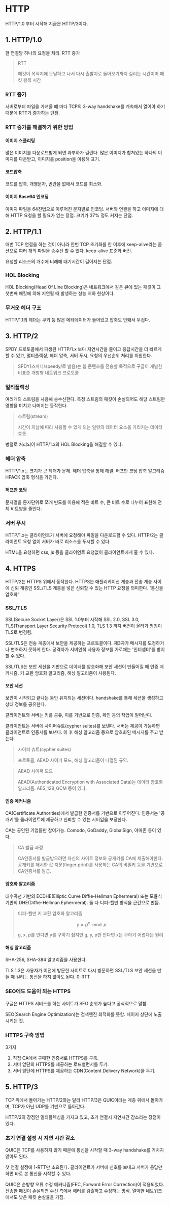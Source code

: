 # HTTP
HTTP/1.0 부터 시작해 지금은 HTTP/3이다.
## 1. HTTP/1.0
한 연결당 하나의 요청을 처리. RTT 증가

> RTT
>
> 패킷이 목적지에 도달하고 나서 다시 출발지로 돌아오기까지 걸리는 시간이며 패킷 왕복 시간

### RTT 증가
서버로부터 파일을 가져올 떄 마다 TCP의 3-way handshake를 계속해서 열어야 하기 때문에 RTT가 증가하는 단점.

### RTT 증가를 해결하기 위한 방법
#### 이미지 스플리팅
많은 이미지를 다운로드받게 되면 과부하가 걸린다. 많은 이미지가 합쳐있는 하나의 이미지를 다운받고, 이미지를 position을 이용해 표기.

#### 코드압축
코드를 압축. 개행문자, 빈칸을 없애서 코드를 최소화.

#### 이미지 Base64 인코딩
이미지 파일을 64진법으로 이루어진 문자열로 인코딩. 서버와 연결을 하고 이미지에 대해 HTTP 요청을 할 필요가 없는 장점. 크기가 37% 정도 커지는 단점.

## 2. HTTP/1.1
매번 TCP 연결을 하는 것이 아니라 한번 TCP 초기화를 한 이후에 keep-alive라는 옵션으로 여러 개의 파일을 송수신 할 수 있다.
keep-alive 표준화 버전.

요청할 리소스의 개수에 비례해 대기시간이 길어지는 단점.

### HOL Blocking
HOL Blocking(Head Of Line Blocking)은 네트워크에서 같은 큐에 있는 패킷이 그 첫번째 패킷에 의해 지연될 때 발생하는 성능 저하 현상이다.

### 무거운 헤더 구조
HTTP/1.1의 헤더는 쿠키 등 많은 메타데이터가 들어있고 압축도 안돼서 무겁다.

## 3. HTTP/2
SPDY 프로토콜에서 파생된 HTTP/1.x 보다 지연시간을 줄이고 응답시간을 더 빠르게 할 수 있고, 멀티플렉싱, 헤더 압축, 서버 푸시, 요청의 우선순위 처리를 지원한다.

> SPDY(스피디/speedy/로 발음)는 웹 콘텐츠를 전송할 목적으로 구글이 개발한 비표준 개방형 네트워크 프로토콜

### 멀티플렉싱
여러개의 스트림을 사용해 송수신한다. 특정 스트림의 패킷이 손실되어도 해당 스트림만 영향을 미치고 나머지는 동작한다.

> 스트림(stream)
>
> 시간이 지남에 따라 사용할 수 있게 되는 일련의 데이터 요소를 가리키는 데이터 흐름

병렬로 처리되어 HTTP/1.x의 HOL Blocking을 해결할 수 있다.

### 헤더 압축
HTTP/1.x는 크기가 큰 헤더가 문제. 헤더 압축을 통해 해결. 허프만 코딩 압축 알고리즘 HPACK 압축 형식을 가진다.

#### 허프만 코딩
문자열을 문자단위로 쪼개 빈도를 이용해 적은 비트 수, 큰 비트 수로 나누어 표현해 전체 비트양을 줄인다.

### 서버 푸시
HTTP/1.x는 클라이언트가 서버에 요청해야 파일을 다운로드할 수 있다. HTTP/2는 클라이언트 요청 없이 서버가 바로 리소스를 푸시할 수 있다.

HTML을 요청하면 css, js 등을 클라이언트 요청없이 클라이언트에게 줄 수 있다.

## 4. HTTPS
HTTP/2는 HTTPS 위에서 동작한다. HTTPS는 애플리케이션 계층과 전송 계층 사이에 신뢰 계층인 SSL/TLS 계층을 넣은 신뢰할 수 있는 HTTP 요청을 의미한다. '통신을 암호화'

### SSL/TLS
SSL(Secure Socket Layer)은 SSL 1.0부터 시작해 SSL 2.0, SSL 3.0, TLS(Transport Layer Security Protocol) 1.0, TLS 1.3 까지 버전이 올라가 명칭이 TLS로 변경됨.

SSL/TLS은 전송 계층에서 보안을 제공하는 프로토콜이다. 제3자가 메시지를 도청하거나 변조하지 못하게 한다. 공격자가 서버인척 사용자 정보를 가로채는 '인터셉터'를 방지할 수 있다.

SSL/TLS는 보안 세션을 기반으로 데이터를 암호화해 보안 세션이 만들어질 때 인증 메커니즘, 키 교환 암호화 알고리즘, 해싱 알고리즘이 사용된다.

#### 보안 세션
보안이 시작되고 끝나는 동안 유지되는 세션이다. handshake를 통해 세션을 생성하고 상태 정보를 공유한다.

클라이언트와 서버는 키를 공유, 이를 기반으로 인증, 확인 등의 작업이 일어난다.

클라이언트는 서버에 사이퍼슈트(cypher suites)를 보낸다. 서버는 제공이 가능하면 클라이언트로 인증서를 보낸다. 이 후 해싱 알고리즘 등으로 암호화된 메시지를 주고 받는다.

> 사이퍼 슈트(cypher suites)
>
> 프로토콜, AEAD 사이퍼 모드, 해싱 알고리즘이 나열된 규약.

> AEAD 사이퍼 모드
>
> AEAD(Authenticated Encryption with Associated Data)는 데이터 암호화 알고리즘. AES_128_GCM 등이 있다.

#### 인증 메커니즘
CA(Certificate Authorities)에서 발급한 인증서를 기반으로 이루어진다. 인증서는 '공개키'를 클라이언트에 제공하고 신뢰할 수 있는 서버임을 보장한다.

CA는 공인된 기업들만 참여가능. Comodo, GoDaddy, GlobalSign, 아마존 등이 있다.

> CA 발급 과정
>
> CA인증서를 발급받으려면 자신의 사이트 정보와 공개키를 CA에 제출해야한다. 공개키를 해시한 값 지문(finger print)를 사용하는 CA의 비밀키 등을 기반으로 CA인증서를 발급.

#### 암호화 알고리즘
대수곡선 기반의 ECDHE(Elliptic Curve Diffie-Hellman Ephermeral) 또는 모듈식 기반의 DHE(Diffie-Hellman Ephermeral).
둘 다 디피-헬만 방식을 근간으로 만듬.

> 디피-헬만 키 교환 암호화 알고리즘
>
> $$y=g^x\mod p$$
>
> g, x, p를 안다면 y를 구하기 쉽지만 g, y, p만 안다면 x는 구하기 어렵다는 원리

#### 해싱 알고리즘
SHA-256, SHA-384 알고리즘을 사용한다.

TLS 1.3은 사용자가 이전에 방문한 사이트로 다시 방문하면 SSL/TLS 보안 세션을 만들 때 걸리는 통신을 하지 않아도 된다.
0-RTT

### SEO에도 도움이 되는 HTTPS
구글은 HTTPS 서비스를 하는 사이트가 SEO 순위가 높다고 공식적으로 말함.

SEO(Search Engine Optimization)는 검색엔진 최적화를 뜻함.
페이지 상단에 노출시키는 것.

### HTTPS 구축 방법
3가지
1. 직접 CA에서 구매한 인증서로 HTTPS를 구축.
2. 서버 앞단의 HTTPS를 제공하는 로드밸런서를 두기.
3. 서버 앞단에 HTTPS를 제공하는 CDN(Content Delivery Network)을 두기.

## 5. HTTP/3
TCP 위에서 돌아가는 HTTP/2와는 달리 HTTP/3은 QUIC이라는 계층 위에서 돌아가며, TCP가 아닌 UDP를 기반으로 돌아간다.

HTTP/2의 장점인 멀티플렉싱을 가지고 있고, 초기 연결시 지연시간 감소라는 장점이 있다.

### 초기 연결 설정 시 지연 시간 감소
QUIC은 TCP를 사용하지 않기 때문에 통신을 시작할 때 3-way handshake를 거치지 않아도 된다.

첫 연결 설정에 1-RTT만 소요된다. 클라이언트가 서버에 신호를 보내고 서버가 응답만 하면 바로 본 통신을 시작할 수 있다.

QUIC은 순방향 오류 수정 메커니즘(FEC, Forword Error Correction)이 적용되었다. 전송한 패킷이 손실되면 수신 측에서 에러를 검출하고 수정하는 방식. 열악한 네트워크에서도 낮은 패킷 손실률을 가짐.
